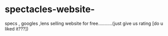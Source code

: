 # spectacles-website-
specs , googles ,lens selling website for free...........(just give us rating [do u liked it???])
